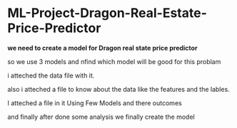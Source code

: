 # ML-Project-Dragon-Real-Estate-Price-Predictor
**we need to create a model for Dragon real state price predictor**


so we use 3 models and nfind which model will be good for this problam 

i atteched the data file with it.

also i atteched a file to know about the data like the features and the lables.


I atteched a file in it Using Few Models and there outcomes

and finally after done some analysis we finally create the model
